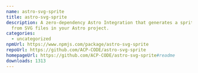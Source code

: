 ```yaml
---
name: astro-svg-sprite
title: astro-svg-sprite
description: A zero-dependency Astro Integration that generates a sprite.svg
  from SVG files in your Astro project.
categories:
  - uncategorized
npmUrl: https://www.npmjs.com/package/astro-svg-sprite
repoUrl: https://github.com/ACP-CODE/astro-svg-sprite
homepageUrl: https://github.com/ACP-CODE/astro-svg-sprite#readme
downloads: 1313
---
```


